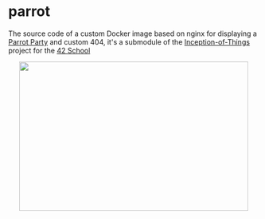 # parrot
The source code of a custom Docker image based on nginx for displaying a [Parrot Party](https://cultofthepartyparrot.com/) and custom 404, it's a submodule of the [Inception-of-Things](https://github.com/mravily/Inception-of-things) project for the [42 School](https://42.fr/en/homepage/)

<p align="center">
  <img width="460" height="300" src="https://acegif.com/wp-content/uploads/2020/b72nv6/partyparrt-20.gif">
</p>
